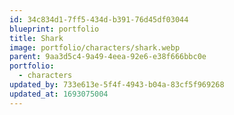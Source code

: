 ```yaml
---
id: 34c834d1-7ff5-434d-b391-76d45df03044
blueprint: portfolio
title: Shark
image: portfolio/characters/shark.webp
parent: 9aa3d5c4-9a49-4eea-92e6-e38f666bbc0e
portfolio:
  - characters
updated_by: 733e613e-5f4f-4943-b04a-83cf5f969268
updated_at: 1693075004
---
```

